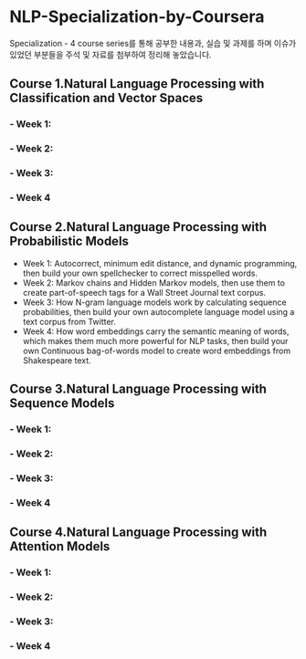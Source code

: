 # NLP-Specialization-by-Coursera
Specialization - 4 course series를 통해 공부한 내용과, 실습 및 과제를 하며 이슈가 있었던 부분들을 주석 및 자료를 첨부하여 정리해 놓았습니다. 

## Course 1.Natural Language Processing with Classification and Vector Spaces
  ### - Week 1:
  ### - Week 2:
  ### - Week 3:
  ### - Week 4

## Course 2.Natural Language Processing with Probabilistic Models
  - Week 1:
  Autocorrect, minimum edit distance, and dynamic programming, then build your own spellchecker to correct misspelled words.
  - Week 2:
  Markov chains and Hidden Markov models, then use them to create part-of-speech tags for a Wall Street Journal text corpus.
 - Week 3: 
  How N-gram language models work by calculating sequence probabilities, then build your own autocomplete language model using a text corpus from Twitter.
 - Week 4: 
  How word embeddings carry the semantic meaning of words, which makes them much more powerful for NLP tasks, then build your own Continuous bag-of-words model to create word embeddings from Shakespeare text.
## Course 3.Natural Language Processing with Sequence Models
  ### - Week 1:
  ### - Week 2:
  ### - Week 3:
  ### - Week 4
## Course 4.Natural Language Processing with Attention Models
  ### - Week 1:
  ### - Week 2:
  ### - Week 3:
  ### - Week 4

